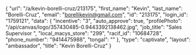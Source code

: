 {
    "url": "\/a\/kevin-borelli-cruz\/213175",
    "first_name": "Kevin",
    "last_name": "Borelli-Cruz",
    "email": "borellikevin@gmail.com",
    "id": "213175",
    "login_id": "1759121",
    "data": {
        "incentive": "3",
        "auto_approve": true,
        "profilePhoto": "\/api\/canvas\/logo\/357430485-0.9443392138462.jpg",
        "job_title": "Sales Supervisor ",
        "local_macys_store": "299",
        "racif_id": "10684728",
        "phone_number": "9414475988",
        "tongal": ""
    },
    "type": "captivate",
    "layout": "ambassador",
    "title": "Kevin Borelli-Cruz"
}